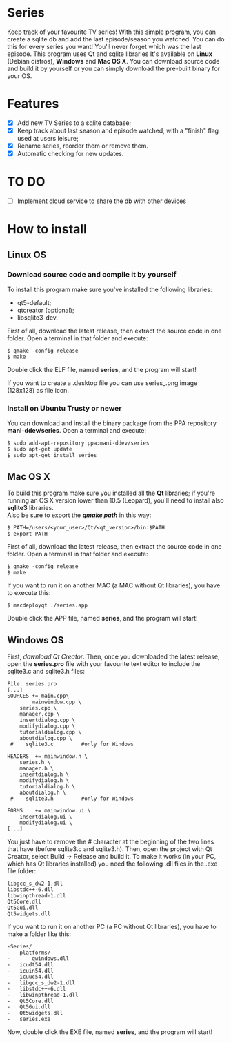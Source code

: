 # Series
Keep track of your favourite TV series!
With this simple program, you can create a sqlite db and add the last episode/season you watched. You can do this for every series you want!
You'll never forget which was the last episode.
This program uses Qt and sqlite libraries
It's available on **Linux** (Debian distros), **Windows** and **Mac OS X**. You can download source code and build it by yourself or you can simply download the pre-built binary for your OS.
# Features
- [x] Add new TV Series to a sqlite database;
- [x] Keep track about last season and episode watched, with a "finish" flag used at users leisure;
- [x] Rename series, reorder them or remove them.
- [x] Automatic checking for new updates.

# TO DO
- [ ] Implement cloud service to share the db with other devices

# How to install

## Linux OS

### Download source code and compile it by yourself
To install this program make sure you've installed the following libraries:
- qt5-default;
- qtcreator (optional);
- libsqlite3-dev.

First of all, download the latest release, then extract the source code in one folder.
Open a terminal in that folder and execute:
```script
$ qmake -config release
$ make
```
Double click the ELF file, named **series**, and the program will start!

If you want to create a .desktop file you can use series_.png image (128x128) as file icon.

### Install on Ubuntu Trusty or newer
You can download and install the binary package from the PPA repository **mani-ddev/series**. Open a terminal and execute:

```script
$ sudo add-apt-repository ppa:mani-ddev/series
$ sudo apt-get update
$ sudo apt-get install series
```

## Mac OS X

To build this program make sure you installed all the **Qt** libraries; if you're running an OS X version lower than 10.5 (Leopard), you'll need to install also **sqlite3** libraries. <br/>
Also be sure to export the _**qmake path**_ in this way:

```script
$ PATH=/users/<your_user>/Qt/<qt_version>/bin:$PATH
$ export PATH
```

First of all, download the latest release, then extract the source code in one folder. Open a terminal in that folder and execute:

```script
$ qmake -config release
$ make
```

If you want to run it on another MAC (a MAC without Qt libraries), you have to execute this:

```script
$ macdeployqt ./series.app
```

Double click the APP file, named **series**, and the program will start!

## Windows OS

First, _download Qt Creator_.
Then, once you downloaded the latest release, open the **series.pro** file with your favourite text editor to include the sqlite3.c and sqlite3.h files:

```script
File: series.pro
[...]
SOURCES += main.cpp\
        mainwindow.cpp \
    series.cpp \
    manager.cpp \
    insertdialog.cpp \
    modifydialog.cpp \
    tutorialdialog.cpp \
    aboutdialog.cpp \
 #    sqlite3.c			#only for Windows

HEADERS  += mainwindow.h \
    series.h \
    manager.h \
    insertdialog.h \
    modifydialog.h \
    tutorialdialog.h \
    aboutdialog.h \
 #    sqlite3.h			#only for Windows

FORMS    += mainwindow.ui \
    insertdialog.ui \
    modifydialog.ui \
[...]
```

You just have to remove the # character at the beginning of the two lines that have (before sqlite3.c and sqlite3.h). Then, open the project with Qt Creator, select Build -> Release and build it.
To make it works (in your PC, which has Qt libraries installed) you need the following .dll files in the .exe file folder:

```script
libgcc_s_dw2-1.dll
libstdc++-6.dll
libwinpthread-1.dll
Qt5Core.dll
Qt5Gui.dll
Qt5widgets.dll
```

If you want to run it on another PC (a PC without Qt libraries), you have to make a folder like this:

```script
-Series/
-   platforms/
-      	qwindows.dll
-   icudt54.dll
-   icuin54.dll
-   icuuc54.dll
-   libgcc_s_dw2-1.dll
-   libstdc++-6.dll
-   libwinpthread-1.dll
-   Qt5Core.dll
-   Qt5Gui.dll
-   Qt5widgets.dll
-   series.exe
```

Now, double click the EXE file, named **series**, and the program will start!
